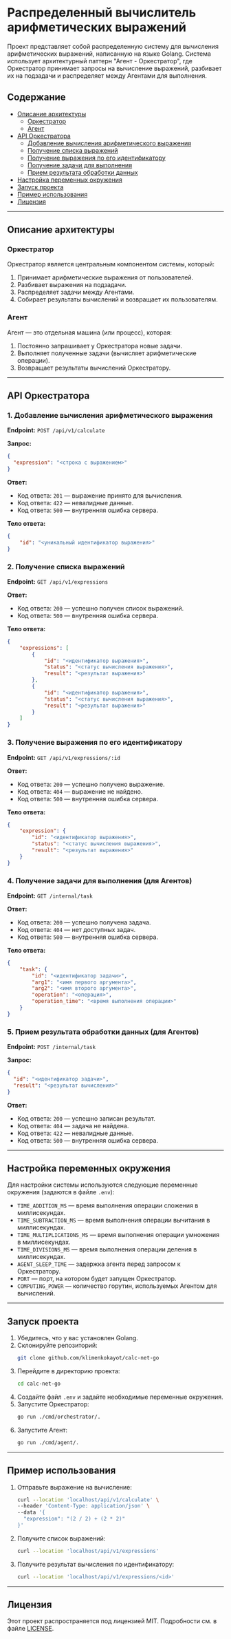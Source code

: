 # Распределенный вычислитель арифметических выражений

Проект представляет собой распределенную систему для вычисления арифметических выражений, написанную на языке Golang. Система использует архитектурный паттерн "Агент - Оркестратор", где Оркестратор принимает запросы на вычисление выражений, разбивает их на подзадачи и распределяет между Агентами для выполнения.

## Содержание
- [Описание архитектуры](#описание-архитектуры)
  - [Оркестратор](#оркестратор)
  - [Агент](#агент)
- [API Оркестратора](#api-оркестратора)
  - [Добавление вычисления арифметического выражения](#1-добавление-вычисления-арифметического-выражения)
  - [Получение списка выражений](#2-получение-списка-выражений)
  - [Получение выражения по его идентификатору](#3-получение-выражения-по-его-идентификатору)
  - [Получение задачи для выполнения](#4-получение-задачи-для-выполнения)
  - [Прием результата обработки данных](#5-прием-результата-обработки-данных)
- [Настройка переменных окружения](#настройка-переменных-окружения)
- [Запуск проекта](#запуск-проекта)
- [Пример использования](#пример-использования)
- [Лицензия](#лицензия)

---

## Описание архитектуры

### Оркестратор
Оркестратор является центральным компонентом системы, который:
1. Принимает арифметические выражения от пользователей.
2. Разбивает выражения на подзадачи.
3. Распределяет задачи между Агентами.
4. Собирает результаты вычислений и возвращает их пользователям.

### Агент
Агент — это отдельная машина (или процесс), которая:
1. Постоянно запрашивает у Оркестратора новые задачи.
2. Выполняет полученные задачи (вычисляет арифметические операции).
3. Возвращает результаты вычислений Оркестратору.

---

## API Оркестратора

### 1. Добавление вычисления арифметического выражения
**Endpoint:** `POST /api/v1/calculate`

**Запрос:**
```json
{
  "expression": "<строка с выражением>"
}
```

**Ответ:**
- Код ответа: `201` — выражение принято для вычисления.
- Код ответа: `422` — невалидные данные.
- Код ответа: `500` — внутренняя ошибка сервера.

**Тело ответа:**
```json
{
    "id": "<уникальный идентификатор выражения>"
}
```

### 2. Получение списка выражений
**Endpoint:** `GET /api/v1/expressions`

**Ответ:**
- Код ответа: `200` — успешно получен список выражений.
- Код ответа: `500` — внутренняя ошибка сервера.

**Тело ответа:**
```json
{
    "expressions": [
        {
            "id": "<идентификатор выражения>",
            "status": "<статус вычисления выражения>",
            "result": "<результат выражения>"
        },
        {
            "id": "<идентификатор выражения>",
            "status": "<статус вычисления выражения>",
            "result": "<результат выражения>"
        }
    ]
}
```

### 3. Получение выражения по его идентификатору
**Endpoint:** `GET /api/v1/expressions/:id`

**Ответ:**
- Код ответа: `200` — успешно получено выражение.
- Код ответа: `404` — выражение не найдено.
- Код ответа: `500` — внутренняя ошибка сервера.

**Тело ответа:**
```json
{
    "expression": {
        "id": "<идентификатор выражения>",
        "status": "<статус вычисления выражения>",
        "result": "<результат выражения>"
    }
}
```

### 4. Получение задачи для выполнения (для Агентов)
**Endpoint:** `GET /internal/task`

**Ответ:**
- Код ответа: `200` — успешно получена задача.
- Код ответа: `404` — нет доступных задач.
- Код ответа: `500` — внутренняя ошибка сервера.

**Тело ответа:**
```json
{
    "task": {
        "id": "<идентификатор задачи>",
        "arg1": "<имя первого аргумента>",
        "arg2": "<имя второго аргумента>",
        "operation": "<операция>",
        "operation_time": "<время выполнения операции>"
    }
}
```

### 5. Прием результата обработки данных (для Агентов)
**Endpoint:** `POST /internal/task`

**Запрос:**
```json
{
  "id": "<идентификатор задачи>",
  "result": "<результат вычисления>"
}
```

**Ответ:**
- Код ответа: `200` — успешно записан результат.
- Код ответа: `404` — задача не найдена.
- Код ответа: `422` — невалидные данные.
- Код ответа: `500` — внутренняя ошибка сервера.

---

## Настройка переменных окружения

Для настройки системы используются следующие переменные окружения (задаются в файле `.env`):

- `TIME_ADDITION_MS` — время выполнения операции сложения в миллисекундах.
- `TIME_SUBTRACTION_MS` — время выполнения операции вычитания в миллисекундах.
- `TIME_MULTIPLICATIONS_MS` — время выполнения операции умножения в миллисекундах.
- `TIME_DIVISIONS_MS` — время выполнения операции деления в миллисекундах.
- `AGENT_SLEEP_TIME` — задержка агента перед запросом к Оркестратору.
- `PORT` — порт, на котором будет запущен Оркестратор.
- `COMPUTING_POWER` — количество горутин, используемых Агентом для вычислений.

---

## Запуск проекта

1. Убедитесь, что у вас установлен Golang.
2. Склонируйте репозиторий:
   ```bash
   git clone github.com/klimenkokayot/calc-net-go
   ```
3. Перейдите в директорию проекта:
   ```bash
   cd calc-net-go
   ```
4. Создайте файл `.env` и задайте необходимые переменные окружения.
5. Запустите Оркестратор:
   ```bash
   go run ./cmd/orchestrator/.
   ```
6. Запустите Агент:
   ```bash
   go run ./cmd/agent/.
   ```

---

## Пример использования

1. Отправьте выражение на вычисление:
   ```bash
   curl --location 'localhost/api/v1/calculate' \
   --header 'Content-Type: application/json' \
   --data '{
     "expression": "(2 / 2) + (2 * 2)"
   }'
   ```
2. Получите список выражений:
   ```bash
   curl --location 'localhost/api/v1/expressions'
   ```
3. Получите результат вычисления по идентификатору:
   ```bash
   curl --location 'localhost/api/v1/expressions/<id>'
   ```

---

## Лицензия

Этот проект распространяется под лицензией MIT. Подробности см. в файле [LICENSE](LICENSE).